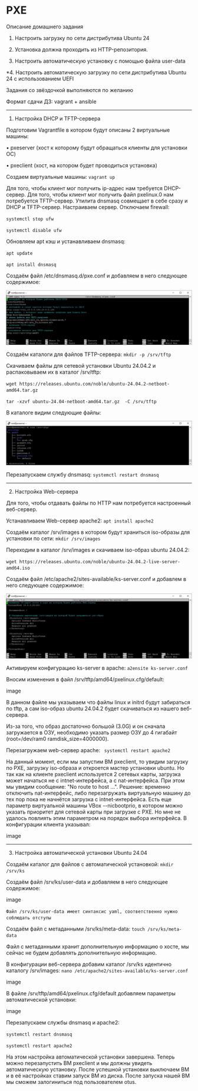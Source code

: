 # PXE

Описание домашнего задания

1. Настроить загрузку по сети дистрибутива Ubuntu 24

2. Установка должна проходить из HTTP-репозитория.

3. Настроить автоматическую установку c помощью файла user-data

*4. Настроить автоматическую загрузку по сети дистрибутива Ubuntu 24 c использованием UEFI

Задания со звёздочкой выполняются по желанию

Формат сдачи ДЗ: vagrant + ansible

------------------------------------------------------------------------------------------

1. Настройка DHCP и TFTP-сервера

Подготовим Vagrantfile в котором будут описаны 2 виртуальные машины:

• pxeserver (хост к которому будут обращаться клиенты для установки ОС)

• pxeclient (хост, на котором будет проводиться установка)

Создаем виртуальные машины: `vagrant up`

Для того, чтобы клиент мог получить ip-адрес нам требуется DHCP-сервер. Для того, чтобы клиент мог получить файл pxelinux.0 нам потребуется TFTP-сервер. Утилита dnsmasq совмещает в себе сразу и DHCP и TFTP-сервер. Настраиваем сервер. Отключаем firewall:

`systemctl stop ufw`

`systemctl disable ufw`

Обновляем apt кэш и устанавливаем dnsmasq:

`apt update`

`apt install dnsmasq`

Создаём файл /etc/dnsmasq.d/pxe.conf и добавляем в него следующее содержимое:

![Image alt](https://github.com/NikPuskov/PXE/blob/main/pxe1.jpg)

Создаём каталоги для файлов TFTP-сервера: `mkdir -p /srv/tftp`

Cкачиваем файлы для сетевой установки Ubuntu 24.04.2 и распаковываем их в каталог /srv/tftp:

`wget https://releases.ubuntu.com/noble/ubuntu-24.04.2-netboot-amd64.tar.gz`

`tar -xzvf ubuntu-24.04-netboot-amd64.tar.gz  -C /srv/tftp`

В каталоге видим следующие файлы:

![Image alt](https://github.com/NikPuskov/PXE/blob/main/pxe2.jpg)

Перезапускаем службу dnsmasq: `systemctl restart dnsmasq`

-------------------------------------------------------------------------------------------

2. Настройка Web-сервера

Для того, чтобы отдавать файлы по HTTP нам потребуется настроенный веб-сервер.

Устанавливаем Web-сервер apache2: `apt install apache2`

Cоздаём каталог /srv/images в котором будут храниться iso-образы для установки по сети: `mkdir /srv/images`

Переходим в каталог /srv/images и скачиваем iso-образ ubuntu 24.04.2:

`wget https://releases.ubuntu.com/noble/ubuntu-24.04.2-live-server-amd64.iso`

Cоздаём файл /etc/apache2/sites-available/ks-server.conf и добавлем в него следующее содержимое:

![Image alt](https://github.com/NikPuskov/PXE/blob/main/pxe3.jpg)

Активируем конфигурацию ks-server в apache: `a2ensite ks-server.conf`

Вносим изменения в файл /srv/tftp/amd64/pxelinux.cfg/default:

image

В данном файле мы указываем что файлы linux и initrd будут забираться по tftp, а сам iso-образ ubuntu 24.04.2 будет скачиваться из нашего веб-сервера.

Из-за того, что образ достаточно большой (3.0G) и он сначала загружается в ОЗУ, необходимо указать размер ОЗУ до 4 гигабайт (root=/dev/ram0 ramdisk_size=4000000).

Перезагружаем web-сервер apache: ` systemctl restart apache2`

На данный момент, если мы запустим ВМ pxeclient, то увидим загрузку по PXE, загрузку iso-образа и откроется мастер установки ubuntu. Но так как на клиенте pxeclient используется 2 сетевых карты, загрузка может начаться не с intnet-интерфейса, а с nat-интерфейса. При этом мы увидим сообщение: "No route to host ...". Решение: временно отключить nat-интерфейс, либо перезагружать виртуальную машину до тех пор пока не начнётся загрузка с intnet-интерфейса. Есть еще параметр виртуальной машины VBox --nicbootprio, в котором можно указать приоритет для сетевой карты при загрузке с PXE. Но мне не удалось повлиять этим параметром на порядок выбора интерфейса. В конфигурации клиента указывал:

image

-----------------------------------------------------------------------------------------------

3. Настройка автоматической установки Ubuntu 24.04

Создаём каталог для файлов с автоматической установкой: `mkdir /srv/ks`

Cоздаём файл /srv/ks/user-data и добавляем в него следующее содержимое:

image

`Файл /srv/ks/user-data имеет синтаксис yaml, соответственно нужно соблюдать отступы`

Cоздаём файл с метаданными /srv/ks/meta-data: `touch /srv/ks/meta-data`

Файл с метаданными хранит дополнительную информацию о хосте, мы сейчас не будем добавлять дополнительную информацию.

В конфигурации веб-сервера добавим каталог /srv/ks идентично каталогу /srv/images: `nano /etc/apache2/sites-available/ks-server.conf`

image

В файле /srv/tftp/amd64/pxelinux.cfg/default добавляем параметры автоматической установки:

image

Перезапускаем службы dnsmasq и apache2:

`systemctl restart dnsmasq`

`systemctl restart apache2`

На этом настройка автоматической установки завершена. Теперь можно перезапустить ВМ pxeclient и мы должны увидеть автоматическую установку. После успешной установки выключаем ВМ и в её настройках ставим запуск ВМ из диска. После запуска нашей ВМ мы сможем залогиниться под пользователем otus.

